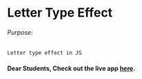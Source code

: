 # Letter Type Effect

###### Purpose:
    Letter type effect in JS

#### Dear Students, Check out the live app [here](https://priyanka23-brs.github.io/LetterType-Effect/).
